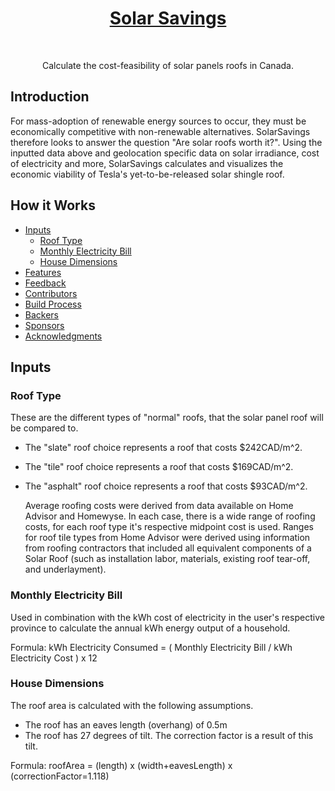 <a href="google.com">
  <h1 align="center">
    Solar Savings
  </h1>
</a>
<br>

<p align="center">
  Calculate the cost-feasibility of solar panels roofs in Canada.
</p>

## Introduction
<p>For mass-adoption of renewable energy sources to occur, they must be economically competitive with non-renewable alternatives. SolarSavings therefore looks to answer the question "Are solar roofs worth it?". Using the inputted data above and geolocation specific data on solar irradiance, cost of electricity and more, SolarSavings calculates and visualizes the economic viability of Tesla's yet-to-be-released solar shingle roof.</p>

<!-- START doctoc generated TOC please keep comment here to allow auto update -->
<!-- DON'T EDIT THIS SECTION, INSTEAD RE-RUN doctoc TO UPDATE -->
## How it Works

- [Inputs](#inputs)
  - [Roof Type](#roof-type)
  - [Monthly Electricity Bill](#monthly-electricity-bill)
  - [House Dimensions](#house-dimensions)
- [Features](#features)
- [Feedback](#feedback)
- [Contributors](#contributors)
- [Build Process](#build-process)
- [Backers](#backers-)
- [Sponsors](#sponsors-)
- [Acknowledgments](#acknowledgments)

<!-- END doctoc generated TOC please keep comment here to allow auto update -->

## Inputs

### Roof Type

These are the different types of "normal" roofs, that the solar panel roof will be compared to.
- The "slate" roof choice represents a roof that costs $242CAD/m^2.<br>
- The "tile" roof choice represents a roof that costs $169CAD/m^2.<br>
- The "asphalt" roof choice represents a roof that costs $93CAD/m^2.<br>
    
    Average roofing costs were derived from data available on Home Advisor and Homewyse. In each case, there is a wide range of roofing costs, for each roof type     it's respective midpoint cost is used. Ranges for roof tile types from Home Advisor were derived using information from roofing contractors that included all     equivalent components of a Solar Roof (such as installation labor, materials, existing roof tear-off, and underlayment).
    
### Monthly Electricity Bill

<p>Used in combination with the kWh cost of electricity in the user's respective province to calculate the annual kWh energy output of a household.</p>
<p>Formula: kWh Electricity Consumed = ( Monthly Electricity Bill / kWh Electricity Cost ) x 12</p>

### House Dimensions

The roof area is calculated with the following assumptions.
- The roof has an eaves length (overhang) of 0.5m<br>
- The roof has 27 degrees of tilt. The correction factor is a result of this tilt.<br>
<p>Formula: roofArea = (length) x (width+eavesLength) x (correctionFactor=1.118)</p>

